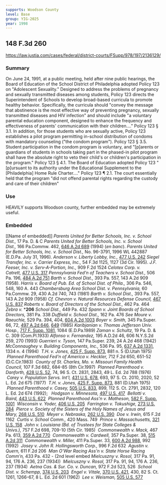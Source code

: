 ```yaml
---
supports: Woodson County
level: Base
group: YIG-2025
year: 1998
---
```

## 148 F.3d 260

https://law.justia.com/cases/federal/district-courts/FSupp/978/197/2136129/

### Summary
On June 24, 1991, at a public meeting, held after nine public hearings, the Board of Education of the School District of Philadelphia adopted Policy 123 on "Adolescent Sexuality." Designed to address the problems of pregnancy and sexually transmitted diseases among students, Policy 123 directs the Superintendent of Schools to develop broad-based curricula to promote healthy behavior. Specifically, the curricula should "convey the message that abstinence is the most effective way of preventing pregnancy, sexually transmitted diseases and HIV infection" and should include "a voluntary parental education component, designed to enhance the frequency and effectiveness of parents' communication with their children...." Policy 123 § 3.1. In addition, for those students who are sexually active, Policy 123 establishes a pilot program permitting in-school distribution of condoms with mandatory counseling ("the condom program"). Policy 123 § 3.5. Student participation in the condom program is voluntary, and "[p]arents or guardians of students in schools taking part in the phased-in pilot program shall have the absolute right to veto their child's or children's participation in the program." Policy 123 § 4.1. The Board of Education adopted Policy 123 "[p]ursuant to its authority under the Educational Supplement to the [Philadelphia] Home Rule Charter...." Policy 123 ¶ 2.1. The court essentially held that the program "did not offend parental rights regarding the custody and care of their children"

### Use
HEAVILY supports Woodson county, further embedded may be extremely useful. 

### Embedded

[[Name of embedded]]
_Parents United for Better Schools, Inc. v. School Dist.,_ 17 Pa. D. & C
_Parents United for Better Schools, Inc. v. School Dist.,_ 166 Pa.Commw. 462, [646 A.2d 689](https://law.justia.com/cases/pennsylvania/commonwealth-court/1994/166-pa-commw-462-1.html) (1994) (_en banc_).
_Parents United for Better Schools, Inc. v. School Dist.,_ No. 96-3791, 1996 WL 442887 (E.D.Pa. July 31, 1996).
_Anderson v. Liberty Lobby, Inc.,_ [477 U.S. 242](https://supreme.justia.com/cases/federal/us/477/242/)
_Siegel Transfer, Inc. v. Carrier Express, Inc.,_ 54 F.3d 1125, 1127 (3d Cir. 1995).
_J.F. Feeser, Inc. v. Serv-A-Portion, Inc.,_ 909 F.2d 1524
_Celotex Corp. v. Catrett,_ [477 U.S. 317](https://supreme.justia.com/cases/federal/us/477/317/)
_Pennsylvania Fed'n of Teachers v. School Dist.,_ 506 Pa. 196, [484 A.2d 751](https://law.justia.com/cases/pennsylvania/supreme-court/1984/506-pa-196-0.html)
_Barth v. School Dist.,_ 393 Pa. 557, 143 A.2d 909 (1958).
_Harris v. Board of Pub. Ed. of School Dist. of Phila.,_ 306 Pa. 546, 548, 160 A. 443
_Chambersburg Area School Dist. v. Pennsylvania,_ 60 Pa.Commw. 29, 430 A.2d 740, 743 (1981)
_Barth v. School Dist.,_ 393 Pa. 557, 143 A.2d 909 (1958)
_Cf._ _Chevron v. Natural Resources Defense Council,_ [467 U.S. 837](https://supreme.justia.com/cases/federal/us/467/837/)
_Roberts v. Board of Directors of the School Dist.,_ 462 Pa. 464
_Zebra v._ ***206** _School Dist.,_ 449 Pa. 432
_Spann v. Joint Boards of School Directors,_ 381 Pa. 338
_Duffield v. School Dist.,_ 162 Pa. 476
_See_ _Moure v. Raeuchle,_ 529 Pa. 394, 404, [604 A.2d 1003](https://law.justia.com/cases/pennsylvania/supreme-court/1992/529-pa-394-1.html)
_Boyer v. Smith,_ 345 Pa.Super. 66, 72, [497 A.2d 646](https://law.justia.com/cases/pennsylvania/supreme-court/1985/345-pa-super-66-1.html), [649](https://law.justia.com/cases/pennsylvania/supreme-court/1985/345-pa-super-73-1.html) (1985)
_Karibjanian v. Thomas Jefferson Univ. Hosp.,_ [717 F. Supp. 1081](https://law.justia.com/cases/federal/district-courts/FSupp/717/1081/1583850/), 1084 (E.D.Pa.1989)
_Zaman v. Schultz,_ 19 Pa. D. & C. 309 (Com.Pl.1933)
_Alfonso v. Fernandez,_ 195 A.D.2d 46, 606 N.Y.S.2d 259, 270 (1993)
_Guerrieri v. Tyson,_ 147 Pa.Super. 239, 24 A.2d 468 (1942)
_McConnaughey v. Building Components, Inc.,_ 536 Pa. 95, [637 A.2d 1331](https://law.justia.com/cases/pennsylvania/supreme-court/1994/536-pa-95-1.html), 1334 n. 4 (1994)
 _T.H. v. Jones,_ [425 F. Supp. 873](https://law.justia.com/cases/federal/district-courts/FSupp/425/873/1513203/), 881 n. 5 (D.Utah 1975)
 _Planned Parenthood Fed'n of America v. Heckler,_ 712 F.2d 650, 651-52 (D.C.Cir.1983)
 _County of St. Charles, Mo. v. Missouri Family Health Council,_ 107 F.3d 682, 684-85 (8th Cir.1997)
 _Planned Parenthood v. Danforth,_ [428 U.S. 52](https://supreme.justia.com/cases/federal/us/428/52/), 74, 96 S. Ct. 2831, 2843, 49 L. Ed. 2d 788 (1976)
 _Carey v. Population Servs. Int'l,_ [431 U.S. 678](https://supreme.justia.com/cases/federal/us/431/678/), 693, 97 S. Ct. 2010, 2020, 52 L. Ed. 2d 675 (1977)
 _T.H. v. Jones,_ [425 F. Supp. 873](https://law.justia.com/cases/federal/district-courts/FSupp/425/873/1513203/), 881 (D.Utah 1975)
 _Planned Parenthood v. Casey,_ [505 U.S. 833](https://supreme.justia.com/cases/federal/us/505/833/), 899, 112 S. Ct. 2791, 2832, 120 L. Ed. 2d 674 (1992); 
 _Hodgson v. Minnesota,_ [497 U.S. 417](https://supreme.justia.com/cases/federal/us/497/417/)
 _Bellotti v. Baird,_ [443 U.S. 622](https://supreme.justia.com/cases/federal/us/443/622/)
 _Planned Parenthood Ass'n v. Matheson,_ [582 F. Supp. 1001](https://law.justia.com/cases/federal/district-courts/FSupp/582/1001/1761144/)
 _Wisconsin v. Yoder,_ [406 U.S. 205](https://supreme.justia.com/cases/federal/us/406/205/)
 _Farrington v. Tokushige,_ [273 U.S. 284](https://supreme.justia.com/cases/federal/us/273/284/)
 _Pierce v. Society of the Sisters of the Holy Names of Jesus and Mary,_ [268 U.S. 510](https://supreme.justia.com/cases/federal/us/268/510/)
 _Meyer v. Nebraska,_ [262 U.S. 390](https://supreme.justia.com/cases/federal/us/262/390/)
 _Doe v. Irwin,_ 615 F.2d 1162
 _Curtis v. School Comm.,_ 420 Mass. 749
 _Prince v. Massachusetts,_ [321 U.S. 158](https://supreme.justia.com/cases/federal/us/321/158/)
 _John v. Louisiana (Bd. of Trustees for State Colleges & Univs.),_ 757 F.2d 698, 709-10 (5th Cir. 1985)
 _Commonwealth v. Mack,_ 467 Pa. 613, [359 A.2d 770](https://law.justia.com/cases/pennsylvania/supreme-court/1976/467-pa-613-0.html)
 _Commonwealth v. Cardwell,_ 357 Pa.Super. 38, [515 A.2d 311](https://law.justia.com/cases/pennsylvania/supreme-court/1986/357-pa-super-38-1.html)
 _Commonwealth v. Miller,_ 411 Pa.Super. 33, [600 A.2d 988](https://law.justia.com/cases/pennsylvania/superior-court/1992/411-pa-super-33-2.html), 992 (1992)
 _Josey v. John R. Hollingsworth Corp.,_ 996 F.2d 632
 _Agustin v. Quern,_ 611 F.2d 206
 _Man O'War Racing Ass'n v. State Horse Racing Comm'n,_ 433 Pa. 432 - (2nd level embed _Mielcuszny v. Rosol,_ 317 Pa. 91, 94, 176 A. 236, 237 (1934))
 _Mielcuszny v. Rosol,_ 317 Pa. 91, 94, 176 A. 236, 237 (1934)
 _Aetna Cas. & Sur. Co. v. Duncan,_ 972 F.2d 523, 526
 _School Dist. v. Schempp,_ [374 U.S. 203](https://supreme.justia.com/cases/federal/us/374/203/)
 _Engel v. Vitale,_ [370 U.S. 421](https://supreme.justia.com/cases/federal/us/370/421/), 430, 82 S. Ct. 1261, 1266-67, 8 L. Ed. 2d 601 (1962)
 _Lee v. Weisman,_ [505 U.S. 577](https://supreme.justia.com/cases/federal/us/505/577/)
 